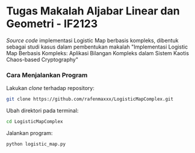 # Tugas Makalah Aljabar Linear dan Geometri - IF2123
_Source code_ implementasi Logistic Map berbasis kompleks, dibentuk sebagai studi kasus dalam pembentukan makalah "Implementasi Logistic Map Berbasis Kompleks: Aplikasi Bilangan Kompleks dalam Sistem Kaotis Chaos-based Cryptography"

### Cara Menjalankan Program
Lakukan _clone_ terhadap repository:
```bash
git clone https://github.com/rafenmaxxx/LogisticMapComplex.git
```

Ubah direktori pada terminal:
```bash
cd LogisticMapComplex
```

Jalankan program:
```bash
python logistic_map.py
```

